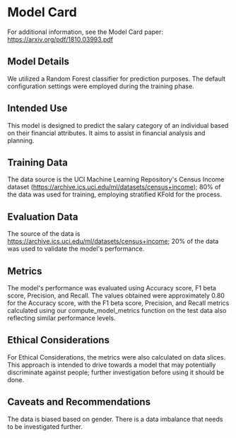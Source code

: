 # Model Card

For additional information, see the Model Card paper: https://arxiv.org/pdf/1810.03993.pdf

## Model Details

We utilized a Random Forest classifier for prediction purposes. The default configuration settings were employed during the training phase.

## Intended Use

This model is designed to predict the salary category of an individual based on their financial attributes. It aims to assist in financial analysis and planning.

## Training Data

The data source is the UCI Machine Learning Repository's Census Income dataset (https://archive.ics.uci.edu/ml/datasets/census+income); 80% of the data was used for training, employing stratified KFold for the process.

## Evaluation Data

The source of the data is https://archive.ics.uci.edu/ml/datasets/census+income; 20% of the data was used to validate the model's performance.

## Metrics

The model's performance was evaluated using Accuracy score, F1 beta score, Precision, and Recall. The values obtained were approximately 0.80 for the Accuracy score, with the F1 beta score, Precision, and Recall metrics calculated using our compute_model_metrics function on the test data also reflecting similar performance levels.

## Ethical Considerations

For Ethical Considerations, the metrics were also calculated on data slices. This approach is intended to drive towards a model that may potentially discriminate against people; further investigation before using it should be done.

## Caveats and Recommendations

The data is biased based on gender. There is a data imbalance that needs to be investigated further.
